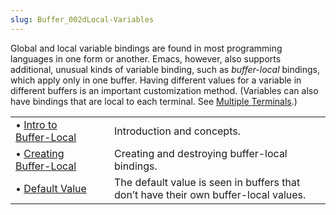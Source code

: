 ```yaml
---
slug: Buffer_002dLocal-Variables
---
```


Global and local variable bindings are found in most programming languages in one form or another. Emacs, however, also supports additional, unusual kinds of variable binding, such as *buffer-local* bindings, which apply only in one buffer. Having different values for a variable in different buffers is an important customization method. (Variables can also have bindings that are local to each terminal. See [Multiple Terminals](Multiple-Terminals).)

|                                                      |    |                                                                                     |
| :--------------------------------------------------- | -- | :---------------------------------------------------------------------------------- |
| • [Intro to Buffer-Local](Intro-to-Buffer_002dLocal) |    | Introduction and concepts.                                                          |
| • [Creating Buffer-Local](Creating-Buffer_002dLocal) |    | Creating and destroying buffer-local bindings.                                      |
| • [Default Value](Default-Value)                     |    | The default value is seen in buffers that don’t have their own buffer-local values. |
